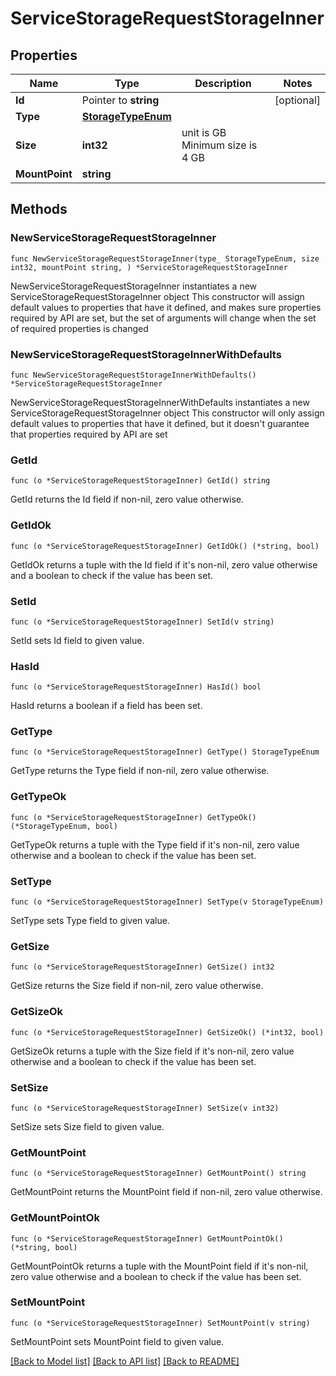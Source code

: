 # ServiceStorageRequestStorageInner

## Properties

Name | Type | Description | Notes
------------ | ------------- | ------------- | -------------
**Id** | Pointer to **string** |  | [optional] 
**Type** | [**StorageTypeEnum**](StorageTypeEnum.md) |  | 
**Size** | **int32** | unit is GB Minimum size is 4 GB  | 
**MountPoint** | **string** |  | 

## Methods

### NewServiceStorageRequestStorageInner

`func NewServiceStorageRequestStorageInner(type_ StorageTypeEnum, size int32, mountPoint string, ) *ServiceStorageRequestStorageInner`

NewServiceStorageRequestStorageInner instantiates a new ServiceStorageRequestStorageInner object
This constructor will assign default values to properties that have it defined,
and makes sure properties required by API are set, but the set of arguments
will change when the set of required properties is changed

### NewServiceStorageRequestStorageInnerWithDefaults

`func NewServiceStorageRequestStorageInnerWithDefaults() *ServiceStorageRequestStorageInner`

NewServiceStorageRequestStorageInnerWithDefaults instantiates a new ServiceStorageRequestStorageInner object
This constructor will only assign default values to properties that have it defined,
but it doesn't guarantee that properties required by API are set

### GetId

`func (o *ServiceStorageRequestStorageInner) GetId() string`

GetId returns the Id field if non-nil, zero value otherwise.

### GetIdOk

`func (o *ServiceStorageRequestStorageInner) GetIdOk() (*string, bool)`

GetIdOk returns a tuple with the Id field if it's non-nil, zero value otherwise
and a boolean to check if the value has been set.

### SetId

`func (o *ServiceStorageRequestStorageInner) SetId(v string)`

SetId sets Id field to given value.

### HasId

`func (o *ServiceStorageRequestStorageInner) HasId() bool`

HasId returns a boolean if a field has been set.

### GetType

`func (o *ServiceStorageRequestStorageInner) GetType() StorageTypeEnum`

GetType returns the Type field if non-nil, zero value otherwise.

### GetTypeOk

`func (o *ServiceStorageRequestStorageInner) GetTypeOk() (*StorageTypeEnum, bool)`

GetTypeOk returns a tuple with the Type field if it's non-nil, zero value otherwise
and a boolean to check if the value has been set.

### SetType

`func (o *ServiceStorageRequestStorageInner) SetType(v StorageTypeEnum)`

SetType sets Type field to given value.


### GetSize

`func (o *ServiceStorageRequestStorageInner) GetSize() int32`

GetSize returns the Size field if non-nil, zero value otherwise.

### GetSizeOk

`func (o *ServiceStorageRequestStorageInner) GetSizeOk() (*int32, bool)`

GetSizeOk returns a tuple with the Size field if it's non-nil, zero value otherwise
and a boolean to check if the value has been set.

### SetSize

`func (o *ServiceStorageRequestStorageInner) SetSize(v int32)`

SetSize sets Size field to given value.


### GetMountPoint

`func (o *ServiceStorageRequestStorageInner) GetMountPoint() string`

GetMountPoint returns the MountPoint field if non-nil, zero value otherwise.

### GetMountPointOk

`func (o *ServiceStorageRequestStorageInner) GetMountPointOk() (*string, bool)`

GetMountPointOk returns a tuple with the MountPoint field if it's non-nil, zero value otherwise
and a boolean to check if the value has been set.

### SetMountPoint

`func (o *ServiceStorageRequestStorageInner) SetMountPoint(v string)`

SetMountPoint sets MountPoint field to given value.



[[Back to Model list]](../README.md#documentation-for-models) [[Back to API list]](../README.md#documentation-for-api-endpoints) [[Back to README]](../README.md)


